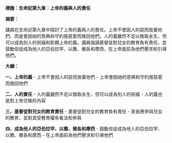 **標題：生命記第九章：上帝的義與人的責任**

**摘要：**

講員在生命記第九章中探討了上帝的義與人的責任。上帝不會因人的惡而放棄他們，而是會因祂的恩典和守約施慈愛而挽回他們。人的義雖然不足以換取永生，但可以成為別人的祝福和彰顯上帝的義。講員強調基督徒對兒女的教育負有責任，並鼓勵信徒成為他人的亞伯拉罕、以撒、雅各和摩西，在上帝面前為他們懇求和引導他們。

**大綱：**

**一、上帝的義**
    - 上帝不會因人的惡而放棄他們
    - 上帝會因祂的恩典和守約施慈愛而挽回他們

**二、人的責任**
    - 人的義雖然不足以換取永生，但可以成為別人的祝福
    - 人的義也是對上帝交帳的內容

**三、基督徒對兒女的教育責任**
    - 基督徒對兒女的教育負有責任
    - 家長應參與兒女的教育，並對其受教育權有看法和參與

**四、成為他人的亞伯拉罕、以撒、雅各和摩西**
    - 鼓勵信徒成為他人的亞伯拉罕、以撒、雅各和摩西
    - 在上帝面前為他們懇求和引導他們